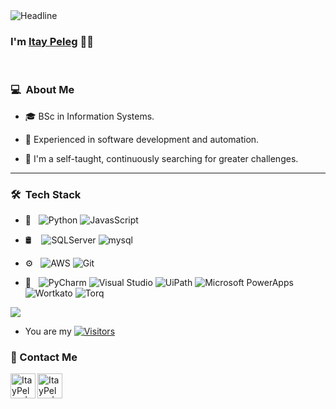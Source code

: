 <div align=left>
        <img src="https://readme-typing-svg.herokuapp.com?color=%236FDA44&size=32&center=true&vCenter=true&width=200&height=50&lines=Hi+there+%F0%9F%91%8B" alt="Headline" />
    </div>

### I'm [Itay Peleg](https://www.linkedin.com/in/itay-peleg-) 👨‍💻
<br/>

<h3> 💻 &nbsp;About Me </h3>

- 🎓 BSc in Information Systems.

- 💼 Experienced in software development and automation.
  
- 💪 I'm a self-taught, continuously searching for greater challenges.
  
<hr />
<h3> 🛠 &nbsp;Tech Stack</h3>

- 🧰 &nbsp;
  ![Python](https://img.shields.io/badge/-%F0%9F%90%8D%20Python-333333?style=flat&logo=python&logoColor=3776AB)
  ![JavasScript](https://img.shields.io/badge/-%F0%9F%8C%90%20JavaScript-333333?style=flat&logo=javascript&logoColor=F7DF1E)

- 🛢  &nbsp;
  &nbsp;![SQLServer](https://img.shields.io/badge/-Sql_Server-333333?style=flat&logo=microsoft-sql-server)
  ![mysql](https://img.shields.io/badge/-%F0%9F%97%84%EF%B8%8F%20MySQL-333333?style=flat&logo=mysql&logoColor=4479A1)

- ⚙️ &nbsp;
  ![AWS](https://img.shields.io/badge/-AWS-333333?style=flat&logo=amazon)
  ![Git](https://img.shields.io/badge/-Git-333333?style=flat&logo=git)

- 🔧 &nbsp;
  ![PyCharm](https://img.shields.io/badge/-%E2%9A%99%EF%B8%8F%20PyCharm-333333?style=flat&logo=pycharm&logoColor=00BDBD)
  ![Visual Studio](https://img.shields.io/badge/-Visual_Studio-333333?style=flat&logo=visual-studio&logoColor=5d2b90)
  ![UiPath](https://img.shields.io/badge/-%F0%9F%A4%96%20UiPath-333333?style=flat&logo=uipath&logoColor=00D1B2)
  ![Microsoft PowerApps](https://img.shields.io/badge/-%F0%9F%92%A1%20Microsoft_PowerApps-333333?style=flat&logo=microsoft-powerapps&logoColor=008272)
  ![Wortkato](https://img.shields.io/badge/-%F0%9F%94%A7%20Workato-333333?style=flat&logo=workato&logoColor=FF6633)
  ![Torq](https://img.shields.io/badge/-%F0%9F%8C%80%20Torq-333333?style=flat&logo=torq&logoColor=FF5733)

<p>
  <div class="github-stats">
  <img  src="https://github-readme-stats.vercel.app/api?username=ItayPeleg&theme=vision-friendly-dark&show_icons=true&hide=issues,contribs,prs" />
  </div>
</p>

- You are my [![Visitors](https://visitor-badge.laobi.icu/badge?page_id=ItayPeleg.visitor-badge)](https://github.com/ItayPeleg)<br>


### 📝 Contact Me 
[<img align="left" alt="ItayPeleg | LinkedIn" height="40px" src="https://img.icons8.com/doodle/48/000000/linkedin--v2.png"/>][linkedin]
[<img align="left" alt="ItayPeleg | Gmail" height="40px" src="https://img.icons8.com/external-tal-revivo-filled-tal-revivo/24/000000/external-gmail-is-a-free-email-service-developed-by-google-logo-filled-tal-revivo.png"/>][gmail]

[linkedin]: https://www.linkedin.com/in/itay-peleg-
[gmail]: mailto:Itaypeleg165@gmail.com
